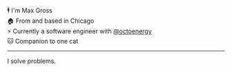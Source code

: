 🕴️ I'm Max Gross <br />
🏠 From and based in Chicago <br />
⚡️ Currently a software engineer with [@octoenergy](https://github.com/octoenergy) <br />
🐱 Companion to one cat

----

I solve problems.
